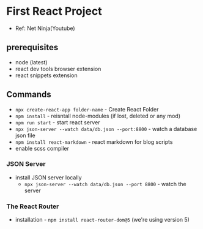 # First React Project

-  Ref: Net Ninja(Youtube)

## prerequisites

- node (latest)
- react dev tools browser extension
- react snippets extension

## Commands

- `npx create-react-app folder-name` - Create React Folder
- `npm install` - reisntall node-modules (if lost, deleted or any mod)
- `npm run start` - start react server
- `npx json-server --watch data/db.json --port:8800` - watch a database json file
- `npm install react-markdown` - react markdown for blog scripts
- enable scss compiler

### JSON Server

- install JSON server locally
  - `npx json-server --watch data/db.json --port 8800` - watch the server

### The React Router

- installation - `npm install react-router-dom@5` (we're using version 5)
